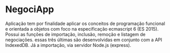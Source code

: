 # NegociApp

Aplicação tem por finalidade aplicar os conceitos de programação funcional e orientada a objetos com foco na especificação ecmascript 6 (ES 2015). Possui as funções de importação, inclusão, remoção e listagem de negociações. essas trẽs últimas são desenvolvidas em conjunto com a API IndexedDB. Já a importação, via servidor Node.js (express).
